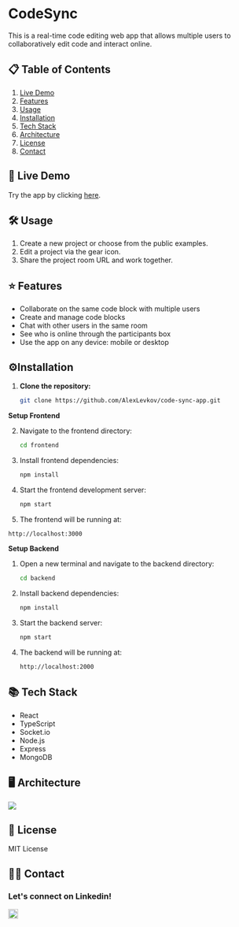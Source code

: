 # CodeSync

This is a real-time code editing web app that allows multiple users to collaboratively edit code and interact online.

## 📋 Table of Contents

1. [Live Demo](#-live-demo)
2. [Features](#-features)
3. [Usage](#-usage)
4. [Installation](#-installation)
5. [Tech Stack](#-tech-stack)
6. [Architecture](#%EF%B8%8F-architecture)
7. [License](#-license)
8. [Contact](#%EF%B8%8F-contact)
   
## 🚀 Live Demo

Try the app by clicking [here](https://codesync.alexlevkov.com/).

## 🛠️ Usage

1. Create a new project or choose from the public examples.
2. Edit a project via the gear icon.
3. Share the project room URL and work together.

## ⭐ Features

- Collaborate on the same code block with multiple users 
- Create and manage code blocks
- Chat with other users in the same room
- See who is online through the participants box
- Use the app on any device: mobile or desktop

## ⚙️Installation

1. **Clone the repository:**
   ```bash
   git clone https://github.com/AlexLevkov/code-sync-app.git
    ```
**Setup Frontend**

2. Navigate to the frontend directory:
   ```bash
   cd frontend
   ```
3. Install frontend dependencies:
   ```bash
   npm install
   ```
4. Start the frontend development server:
   ```bash
   npm start
   ```
5. The frontend will be running at:
```bash
http://localhost:3000
```
**Setup Backend**

1. Open a new terminal and navigate to the backend directory:
   ```bash
   cd backend
   ```
2. Install backend dependencies:
   ```bash
   npm install
   ```
3. Start the backend server:
   ```bash
   npm start
   ```
3. The backend will be running at:
   ```bash
   http://localhost:2000
   ```

## 📚 Tech Stack

- React
- TypeScript
- Socket.io
- Node.js
- Express
- MongoDB
  
## 🖥️ Architecture

<img src="https://raw.githubusercontent.com/AlexLevkov/code-sync-app/main/Diagram.png" />

## 📃 License
MIT License

## 🙋‍♂️ Contact
<h3 align="left">Let's connect on Linkedin!</h3>
<a href="https://www.linkedin.com/in/alex-levkov/" target="blank">
<img align="center" src="https://raw.githubusercontent.com/rahuldkjain/github-profile-readme-generator/master/src/images/icons/Social/linked-in-alt.svg" alt="https://www.linkedin.com/in/alex-levkov/" height="20" width="20" /> 
</a>
